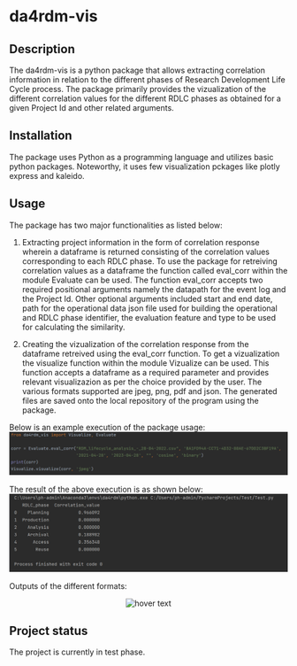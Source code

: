 # da4rdm-vis

## Description
The da4rdm-vis is a python package that allows extracting correlation information in relation to the different phases of Research Development Life Cycle process. The package primarily provides the vizualization of the different correlation values for the different RDLC phases as obtained for a given Project Id and other related arguments. 


## Installation
The package uses Python as a programming language and utilizes basic python packages. Noteworthy, it uses few visualization pckages like plotly express and kaleido.

## Usage
The package has two major functionalities as listed below:
1. Extracting project information in the form of correlation response wherein a dataframe is returned consisting of the correlation values corresponding to each RDLC phase. 
To use the package for retreiving correlation values as a dataframe the function called eval_corr within the module Evaluate can be used. The function eval_corr accepts two required positional arguments namely the datapath for the event log and the Project Id. Other optional arguments included start and end date, path for the operational data json file used for building the operational and RDLC phase identifier, the evaluation feature and type to be used for calculating the similarity.

2. Creating the vizualization of the correlation response from the dataframe retreived using the eval_corr function. To get a vizualization the visualize function within the module Vizualize can be used. This function accepts a dataframe as a required parameter and provides relevant visualizazion as per the choice provided by the user. The various formats supported are jpeg, png, pdf and json. The generated files are saved onto the local repository of the program using the package.

Below is an example execution of the package usage:
![image-1.png](./image-1.png)

The result of the above execution is as shown below:
![image-2.png](./image-2.png)

Outputs of the different formats:
<p align="center">
  <img src="https://git.rwth-aachen.de/da4rdm/da4rdm-vis/-/blob/da4rdm-vis-Package-TestPyPi/Packaging/Readmefiles/Radarchart.png" width="350" title="hover text">
</p>

## Project status
The project is currently in test phase.
